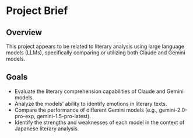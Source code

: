 # Project Brief

## Overview

This project appears to be related to literary analysis using large language models (LLMs), specifically comparing or utilizing both Claude and Gemini models.

## Goals

- Evaluate the literary comprehension capabilities of Claude and Gemini models.
- Analyze the models' ability to identify emotions in literary texts.
- Compare the performance of different Gemini models (e.g., gemini-2.0-pro-exp, gemini-1.5-pro-latest).
- Identify the strengths and weaknesses of each model in the context of Japanese literary analysis.
